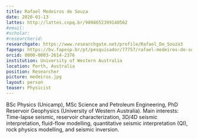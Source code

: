 ```yaml
---
title: Rafael Medeiros de Souza
date: 2020-01-13
lattes: http://lattes.cnpq.br/9898652399140562
#email:
#scholar:
#researcherid:
researchgate: https://www.researchgate.net/profile/Rafael_De_Souza3
fapesp: https://bv.fapesp.br/pt/pesquisador/77757/rafael-medeiros-de-souza/
orcid: 0000-0003-2614-2376
institution: University of Western Australia
location: Perth, Australia
position: Researcher
picture: medeiros.jpg
layout: person
teaser: Physicist
---
```


BSc Physics (Unicamp), MSc Science and Petroleum Engineering, PhD Reservoir
Geophysics (University of Western Australia). Main interests: Time-lapse
seismic, reservoir characterization, 3D/4D seismic interpretation, fluid-flow
modelling, quantitative seismic interpretation (QI), rock physics modelling,
and seismic inversion.

